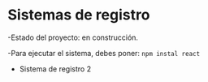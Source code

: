 <h1>Sistemas de registro</h1>

-Estado del proyecto: en construcción.

-Para ejecutar el sistema, debes poner: 
``npm instal react``

- Sistema de registro 2
